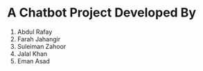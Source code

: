 # A Chatbot Project Developed By 
1. Abdul Rafay
2. Farah Jahangir
3. Suleiman Zahoor
4. Jalal Khan
5. Eman Asad